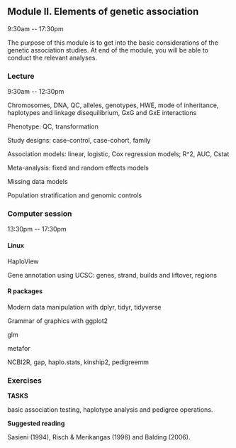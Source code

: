 ## Module II. Elements of genetic association

9:30am -- 17:30pm

The purpose of this module is to get into the basic considerations of the genetic association studies. At end of the module, you will be able to conduct the relevant analyses.

### Lecture

9:30am -- 12:30pm

Chromosomes, DNA, QC, alleles, genotypes, HWE, mode of inheritance, haplotypes and linkage disequilibrium, GxG and GxE interactions

Phenotype: QC, transformation

Study designs: case-control, case-cohort, family

Association models: linear, logistic, Cox regression models; R^2, AUC, Cstat

Meta-analysis: fixed and random effects models

Missing data models

Population stratification and genomic controls

### Computer session

13:30pm -- 17:30pm

#### Linux

HaploView

Gene annotation using UCSC: genes, strand, builds and liftover, regions

#### R packages

Modern data manipulation with dplyr, tidyr, tidyverse

Grammar of graphics with ggplot2

glm

metafor

NCBI2R, gap, haplo.stats, kinship2, pedigreemm
 
### Exercises

**TASKS**

basic association testing, haplotype analysis and pedigree operations.

**Suggested reading**

Sasieni (1994), Risch & Merikangas (1996) and Balding (2006).
